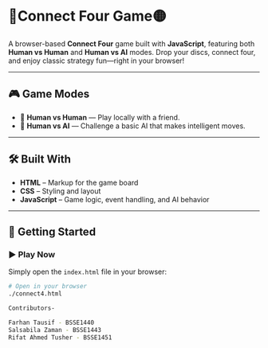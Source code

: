 # 🔴Connect Four Game🟡

A browser-based **Connect Four** game built with **JavaScript**, featuring both **Human vs Human** and **Human vs AI** modes. Drop your discs, connect four, and enjoy classic strategy fun—right in your browser!

---

## 🎮 Game Modes

- 👥 **Human vs Human** — Play locally with a friend.
- 🤖 **Human vs AI** — Challenge a basic AI that makes intelligent moves.

---

## 🛠️ Built With

- **HTML** – Markup for the game board
- **CSS** – Styling and layout
- **JavaScript** – Game logic, event handling, and AI behavior

---

## 🚀 Getting Started

### ▶️ Play Now

Simply open the `index.html` file in your browser:

```bash
# Open in your browser
./connect4.html

Contributors-

Farhan Tausif - BSSE1440
Salsabila Zaman - BSSE1443
Rifat Ahmed Tusher - BSSE1451
